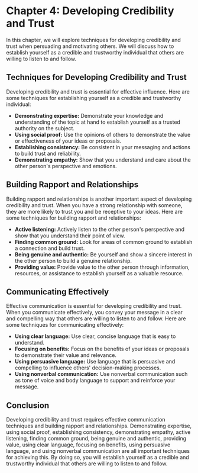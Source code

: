 Chapter 4: Developing Credibility and Trust
===========================================

In this chapter, we will explore techniques for developing credibility and trust when persuading and motivating others. We will discuss how to establish yourself as a credible and trustworthy individual that others are willing to listen to and follow.

Techniques for Developing Credibility and Trust
-----------------------------------------------

Developing credibility and trust is essential for effective influence. Here are some techniques for establishing yourself as a credible and trustworthy individual:

* **Demonstrating expertise:** Demonstrate your knowledge and understanding of the topic at hand to establish yourself as a trusted authority on the subject.
* **Using social proof:** Use the opinions of others to demonstrate the value or effectiveness of your ideas or proposals.
* **Establishing consistency:** Be consistent in your messaging and actions to build trust and reliability.
* **Demonstrating empathy:** Show that you understand and care about the other person's perspective and emotions.

Building Rapport and Relationships
----------------------------------

Building rapport and relationships is another important aspect of developing credibility and trust. When you have a strong relationship with someone, they are more likely to trust you and be receptive to your ideas. Here are some techniques for building rapport and relationships:

* **Active listening:** Actively listen to the other person's perspective and show that you understand their point of view.
* **Finding common ground:** Look for areas of common ground to establish a connection and build trust.
* **Being genuine and authentic:** Be yourself and show a sincere interest in the other person to build a genuine relationship.
* **Providing value:** Provide value to the other person through information, resources, or assistance to establish yourself as a valuable resource.

Communicating Effectively
-------------------------

Effective communication is essential for developing credibility and trust. When you communicate effectively, you convey your message in a clear and compelling way that others are willing to listen to and follow. Here are some techniques for communicating effectively:

* **Using clear language:** Use clear, concise language that is easy to understand.
* **Focusing on benefits:** Focus on the benefits of your ideas or proposals to demonstrate their value and relevance.
* **Using persuasive language:** Use language that is persuasive and compelling to influence others' decision-making processes.
* **Using nonverbal communication:** Use nonverbal communication such as tone of voice and body language to support and reinforce your message.

Conclusion
----------

Developing credibility and trust requires effective communication techniques and building rapport and relationships. Demonstrating expertise, using social proof, establishing consistency, demonstrating empathy, active listening, finding common ground, being genuine and authentic, providing value, using clear language, focusing on benefits, using persuasive language, and using nonverbal communication are all important techniques for achieving this. By doing so, you will establish yourself as a credible and trustworthy individual that others are willing to listen to and follow.
